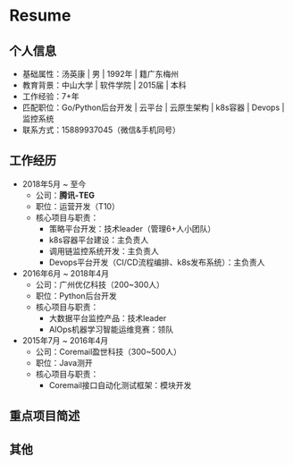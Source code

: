 # Resume

## 个人信息
- 基础属性：汤英康 | 男 | 1992年 | 籍广东梅州
- 教育背景：中山大学 | 软件学院 | 2015届 | 本科
- 工作经验：7+年
- 匹配职位：Go/Python后台开发 | 云平台 | 云原生架构 | k8s容器 | Devops | 监控系统
- 联系方式：15889937045（微信&手机同号）


## 工作经历
- 2018年5月 ~ 至今
  - 公司：**腾讯-TEG**
  - 职位：运营开发（T10）
  - 核心项目与职责：
    - 策略平台开发：技术leader（管理6+人小团队）
    - k8s容器平台建设：主负责人
    - 调用链监控系统开发：主负责人
    - Devops平台开发（CI/CD流程编排、k8s发布系统）：主负责人
- 2016年6月 ~ 2018年4月
  - 公司：广州优亿科技（200~300人）
  - 职位：Python后台开发
  - 核心项目与职责：
    - 大数据平台监控产品：技术leader
    - AIOps机器学习智能运维竞赛：领队
- 2015年7月 ~ 2016年4月
  - 公司：Coremail盈世科技（300~500人）
  - 职位：Java测开
  - 核心项目与职责：
    - Coremail接口自动化测试框架：模块开发


## 重点项目简述


## 其他

